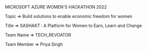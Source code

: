 
MICROSOFT AZURE WOMEN'S HACKATHON 2022



Topic => Build solutions to enable economic freedom for women

Title => SASHAKT : A Platform for Women to Earn, Learn and Change

Team Name => TECH_REVOATOR

Team Member => Priya Singh

